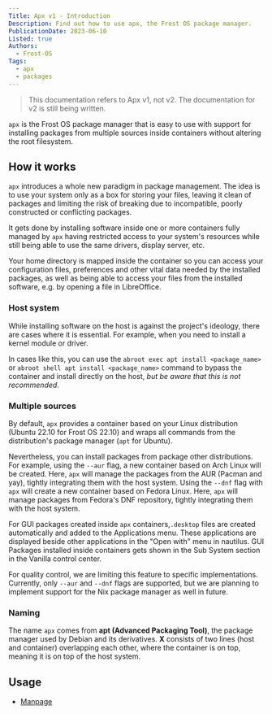 ```yaml
---
Title: Apx v1 - Introduction
Description: Find out how to use apx, the Frost OS package manager.
PublicationDate: 2023-06-10
Listed: true
Authors: 
  - Frost-OS
Tags:
  - apx
  - packages
---
```


> This documentation refers to Apx v1, not v2. The documentation for v2 is still being written.

`apx` is the Frost OS package manager that is easy to use with support for installing packages from multiple sources inside containers without altering the root filesystem.

## How it works

`apx` introduces a whole new paradigm in package management. The idea is to use
your system only as a box for storing your files, leaving it clean of packages
and limiting the risk of breaking due to incompatible, poorly constructed or
conflicting packages.

It gets done by installing software inside one or more containers fully managed by `apx` having restricted access to your system's resources while still being able to use the same drivers, display server, etc.

Your home directory is mapped inside the container so you can access your
configuration files, preferences and other vital data needed by the installed
packages, as well as being able to access your files from the installed
software, e.g. by opening a file in LibreOffice.

### Host system

While installing software on the host is against the project's ideology, there are cases where it is essential. For example, when you need to
install a kernel module or driver.

In cases like this, you can use the `abroot exec apt install <package_name>` or `abroot shell apt install <package_name>` command to bypass the container and install directly on the host, *but be aware that this
is not recommended*.

### Multiple sources

By default, `apx` provides a container based on your Linux distribution (Ubuntu
22.10 for Frost OS 22.10) and wraps all commands from the distribution's
package manager (`apt` for Ubuntu).

Nevertheless, you can install packages from package other distributions. For example, using the `--aur` flag, a new
container based on Arch Linux will be created. Here, `apx` will manage the packages
from the AUR (Pacman and yay), tightly integrating them with the host system. Using the `--dnf` flag with `apx` will create a new container based on Fedora Linux. Here, `apx` will manage packages from Fedora's DNF repository,  tightly integrating them with the host system.

For GUI packages created inside `apx` containers,`.desktop` files are created automatically and added to the Applications menu. These applications are displayed beside other applications in the "Open with" menu in nautilus. GUI Packages installed inside containers gets shown in the Sub System section in the Vanilla control center.

For quality control, we are limiting this feature to specific implementations. Currently, only `--aur` and `--dnf` flags are supported, but
we are planning to implement support for the Nix package manager as well in future.

### Naming

The name `apx` comes from **apt (Advanced Packaging Tool)**, the package manager used by Debian and its derivatives. **X** consists of two lines (host and container) overlapping each other, where the container is on top, meaning
it is on top of the host system.

## Usage

- [Manpage](apx-manpage)
